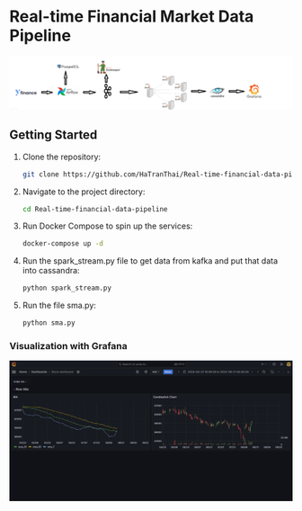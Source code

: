 # Real-time Financial Market Data Pipeline

![System Architecture](https://github.com/HaTranThai/Real-time-financial-data-pipeline/blob/main/image/%E1%BA%A2nh%20ch%E1%BB%A5p%20m%C3%A0n%20h%C3%ACnh%202024-08-18%20163248.png)

## Getting Started

1. Clone the repository:
    ```bash
    git clone https://github.com/HaTranThai/Real-time-financial-data-pipeline.git
    ```
2. Navigate to the project directory:
    ```bash
    cd Real-time-financial-data-pipeline
    ```
3. Run Docker Compose to spin up the services:
    ```bash
    docker-compose up -d
    ```
4. Run the spark_stream.py file to get data from kafka and put that data into cassandra:
    ```bash
    python spark_stream.py
    ```
5. Run the file sma.py:
   ```bash
   python sma.py
   ```
 ### Visualization with Grafana
![System Architecture](https://github.com/HaTranThai/Real-time-financial-data-pipeline/blob/main/image/image.png)


 
